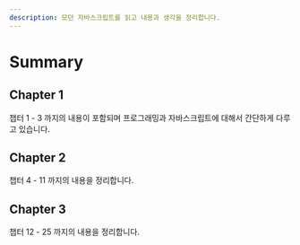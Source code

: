 ```yaml
---
description: 모던 자바스크립트를 읽고 내용과 생각을 정리합니다.
---
```


# Summary

## Chapter 1
챕터 1 - 3 까지의 내용이 포함되며 프로그래밍과 자바스크립트에 대해서 간단하게 다루고 있습니다.

## Chapter 2
챕터 4 - 11 까지의 내용을 정리합니다.

## Chapter 3
챕터 12 - 25 까지의 내용을 정리합니다.